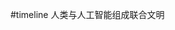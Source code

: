 #timeline 
<span class='ob-timelines' data-date='2031-1-16-12' data-title='文明联合' data-class='orange'  data-type='range' data-end='2031-1-3-00'>人类与人工智能组成联合文明</span>
